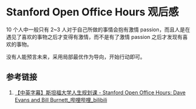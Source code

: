# Stanford Open Office Hours 观后感


10 个人中一般只有 2~3 人对于自己所做的事情会抱有激情 passion，而且人是在遇见了喜欢的事物之后才变得有激情，而不是有了激情 passion 之后才发现有喜欢的事物。

没有人能预言未来，采用局部最优作为导向，开始行动即可。

## 参考链接

1. [【中英字幕】斯坦福大学人生规划课 - Stanford Open Office Hours: Dave Evans and Bill Burnett\_哔哩哔哩\_bilibili](https://www.bilibili.com/video/BV1CC4y1f7oX)